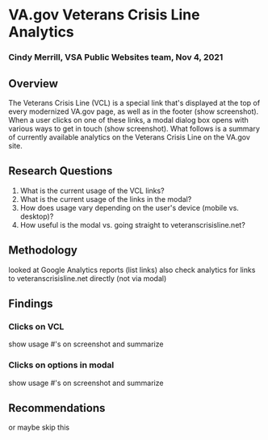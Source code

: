 # VA.gov Veterans Crisis Line Analytics

### Cindy Merrill, VSA Public Websites team, Nov 4, 2021


## Overview
The Veterans Crisis Line (VCL) is a special link that's displayed at the top of every modernized VA.gov page, as well as in the footer (show screenshot). When a user clicks on one of these links, a modal dialog box opens with various ways to get in touch (show screenshot). What follows is a summary of currently available analytics on the Veterans Crisis Line on the VA.gov site.

## Research Questions
1. What is the current usage of the VCL links?
2. What is the current usage of the links in the modal?
3. How does usage vary depending on the user's device (mobile vs. desktop)?
4. How useful is the modal vs. going straight to veteranscrisisline.net?

## Methodology
looked at Google Analytics reports (list links)
also check analytics for links to veteranscrisisline.net directly (not via modal)

## Findings
### Clicks on VCL
show usage #'s on screenshot and summarize

### Clicks on options in modal 
show usage #'s on screenshot and summarize

## Recommendations
or maybe skip this
